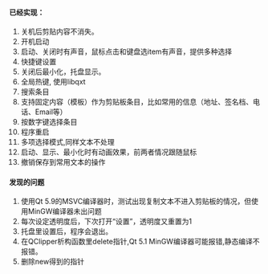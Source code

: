 #### 已经实现：
1. 关机后剪贴内容不消失。
2. 开机启动
3. 启动、关闭时有声音，鼠标点击和键盘选item有声音，提供多种选择
4. 快捷键设置
5. 关闭后最小化，托盘显示。
6. 全局热键, 使用libqxt
7. 搜索条目
8. 支持固定内容（模板）作为剪贴板条目，比如常用的信息（地址、签名档、电话、Email等）
9. 按数字键选择条目
10. 程序重启
11. 多项选择模式,同样文本不处理
12. 启动、显示、最小化时有动画效果，前两者情况跟随鼠标
13. 撤销保存到常用文本的操作

#### 发现的问题
1. 使用Qt 5.9的MSVC编译器时，测试出现复制文本不进入剪贴板的情况，但使用MinGW编译器未出问题
2. 每次设定透明度后，下次打开“设置”，透明度又重置为1
3. 托盘里设置后，程序会退出。
4. 在QClipper析构函数里delete指针,Qt 5.1 MinGW编译器可能报错,静态编译不报错。
5. 删除new得到的指针


